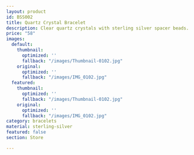 ```yaml
---
layout: product
id: BSS002
title: Quartz Crystal Bracelet
description: Clear quartz crystals with sterling silver spacer beads.
price: "58"
images:
  default:
    thumbnail:
      optimized: ''
      fallback: "/images/Thumbnail-0102.jpg"
    original:
      optimized: ''
      fallback: "/images/IMG_0102.jpg"
  featured:
    thumbnail:
      optimized: ''
      fallback: "/images/Thumbnail-0102.jpg"
    original:
      optimized: ''
      fallback: "/images/IMG_0102.jpg"
category: bracelets
material: sterling-silver
featured: false
section: Store

---
```

